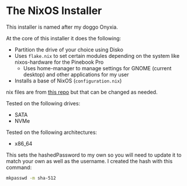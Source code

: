 # The NixOS Installer

This installer is named after my doggo Onyxia.

At the core of this installer it does the following:

- Partition the drive of your choice using Disko
- Uses `flake.nix` to set certain modules depending on the system like nixos-hardware for the Pinebook Pro
  - Uses home-manager to manage settings for GNOME (current desktop) and other applications for my user
- Installs a base of NixOS (`configuration.nix`)

nix files are from [this repo](https://gitlab.com/ahoneybun/nix-configs/) but that can be changed as needed.

Tested on the following drives:
- SATA 
- NVMe

Tested on the following architectures:
- x86_64 

This sets the hashedPassword to my own so you will need to update it to match your own as well as the username. I created the hash with this command:

```bash
mkpasswd -m sha-512
```

